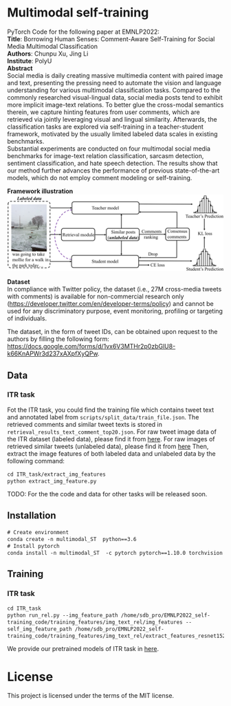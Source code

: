 # Multimodal self-training  
PyTorch Code for the following paper at EMNLP2022:  
**Title**: Borrowing Human Senses: Comment-Aware Self-Training for
Social Media Multimodal Classification  
**Authors**: Chunpu Xu, Jing Li\
**Institute**: PolyU\
**Abstract**  
Social media is daily creating massive multimedia content with paired image and text, 
presenting the pressing need to automate the vision and language understanding for various 
multimodal classification tasks. Compared to the commonly researched visual-lingual data, 
social media posts tend to exhibit more implicit image-text relations.
To better glue the cross-modal semantics therein, we capture hinting features from user comments, 
which are retrieved via jointly leveraging visual and lingual similarity.
Afterwards, the classification tasks are explored via self-training in a teacher-student framework,
motivated by the usually limited labeled data scales in existing benchmarks.  
Substantial experiments are conducted on four multimodal social media benchmarks for image-text 
relation classification, sarcasm detection, sentiment classification, and hate speech detection.
The results show that our method further advances the performance of previous state-of-the-art models, 
which do not employ comment modeling or self-training.


**Framework illustration**\
![avatar](model.png)

**Dataset**\
In compliance with Twitter policy, the dataset (i.e., 27M cross-media tweets with comments) is available for non-commercial research only (https://developer.twitter.com/en/developer-terms/policy) and cannot be used for any discriminatory purpose, event monitoring, profiling or targeting of individuals.

The dataset, in the form of tweet IDs, can be obtained upon request to the authors by filling the following form: https://docs.google.com/forms/d/1vx6V3MTHr2p0zbGlU8-k66KnAPWr3d237xAXpfXyQPw.






## Data
### ITR task
Fot the ITR task, you could find the training file which contains tweet text and annotated label from `scripts/split_data/train_file.json`. 
The retrieved comments and similar tweet texts is stored in `retrieval_results_text_comment_top20.json`. 
For raw tweet image data of the ITR dataset (labeled data), please find it from [here](https://connectpolyu-my.sharepoint.com/:u:/g/personal/21038672r_connect_polyu_hk/EbK0jcZ7bkRJrOURLgL8cj8BioN6G84fN1f1qrX0tgaQ-Q?e=9BgUhQ). 
For raw images of retrieved similar tweets (unlabeled data), please find it from [here](https://connectpolyu-my.sharepoint.com/:u:/g/personal/21038672r_connect_polyu_hk/Eaud2hCia5pMklF-Q4TWKqUBaw9t3o_MymLlCmRcJdXGBg?e=J7XDrU)
Then, extract the image features of both labeled data and unlabeled data by the following command:
```
cd ITR_task/extract_img_features
python extract_img_feature.py
```
TODO: For the the code and data for other tasks will be released soon.
## Installation
```
# Create environment
conda create -n multimodal_ST  python==3.6
# Install pytorch 
conda install -n multimodal_ST  -c pytorch pytorch==1.10.0 torchvision
```

## Training
### ITR task
```
cd ITR_task
python run_rel.py --img_feature_path /home/sdb_pro/EMNLP2022_self-training_code/training_features/img_text_rel/img_features --self_img_feature_path /home/sdb_pro/EMNLP2022_self-training_code/training_features/img_text_rel/extract_features_resnet152_3
```
We provide our pretrained models of ITR task in [here](https://connectpolyu-my.sharepoint.com/:u:/g/personal/21038672r_connect_polyu_hk/ERzpdx2oPPtBtBRDzc3Dqk0BK3ZuBeW_QtS8BabwGvkKgg?e=nYDglq).


# License
This project is licensed under the terms of the MIT license. 
